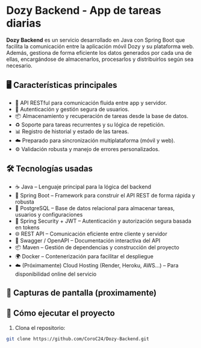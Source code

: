 # Dozy Backend - App de tareas diarias

**Dozy Backend** es un servicio desarrollado en Java con Spring Boot que facilita la comunicación entre la aplicación móvil Dozy y su plataforma web. Además, gestiona de forma eficiente los datos generados por cada una de ellas, encargándose de almacenarlos, procesarlos y distribuirlos según sea necesario.

## 🖥 Características principales

- 🔄 API RESTful para comunicación fluida entre app y servidor.
- 🔐 Autenticación y gestión segura de usuarios.
- 📦 Almacenamiento y recuperación de tareas desde la base de datos.
- ♻️ Soporte para tareas recurrentes y su lógica de repetición.
- 📊 Registro de historial y estado de las tareas.
- ☁️ Preparado para sincronización multiplataforma (móvil y web).
- ⚙️ Validación robusta y manejo de errores personalizados.

## 🛠 Tecnologías usadas

- ☕ Java – Lenguaje principal para la lógica del backend
- 🌱 Spring Boot – Framework para construir el API REST de forma rápida y robusta
- 🐘 PostgreSQL – Base de datos relacional para almacenar tareas, usuarios y configuraciones
- 🔐 Spring Security + JWT – Autenticación y autorización segura basada en tokens
- 🌐 REST API – Comunicación eficiente entre cliente y servidor
- 📄 Swagger / OpenAPI – Documentación interactiva del API
- 📦 Maven – Gestión de dependencias y construcción del proyecto
- 🌍 Docker – Contenerización para facilitar el despliegue
- ☁️ (Próximamente) Cloud Hosting (Render, Heroku, AWS...) – Para disponibilidad online del servicio

## 📸 Capturas de pantalla (proximamente)


## 🚀 Cómo ejecutar el proyecto

1. Clona el repositorio:

```bash
git clone https://github.com/CoroC24/Dozy-Backend.git
